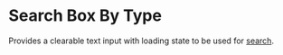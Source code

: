 # Search Box By Type

Provides a clearable text input with loading state to be used for [search](https://design.gitlab.com/components/search).
